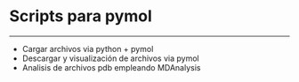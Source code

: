 # Scripts para pymol
***
+ Cargar archivos via python + pymol
+ Descargar y visualización de archivos via pymol 
+ Analisis de archivos pdb empleando MDAnalysis 
